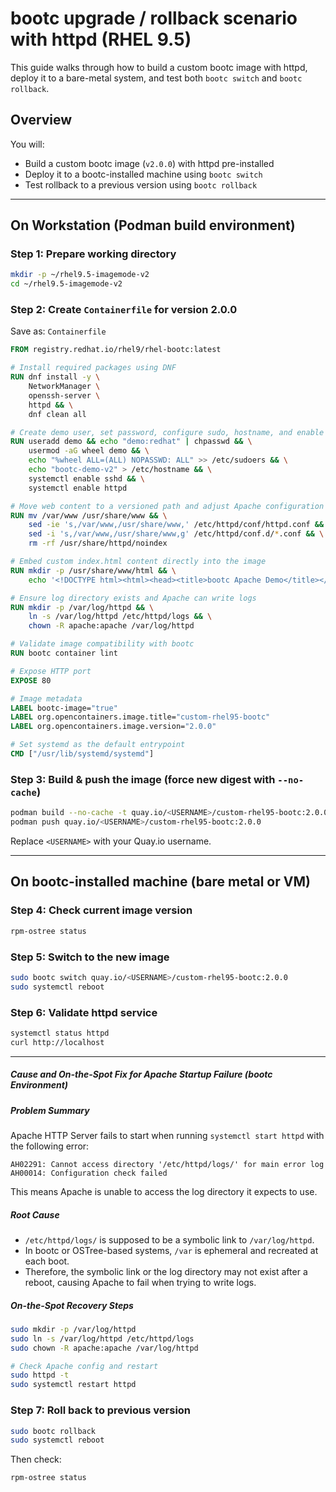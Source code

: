 # bootc upgrade / rollback scenario with httpd (RHEL 9.5)

This guide walks through how to build a custom bootc image with httpd, deploy it to a bare-metal system, and test both `bootc switch` and `bootc rollback`.

## Overview

You will:
- Build a custom bootc image (`v2.0.0`) with httpd pre-installed
- Deploy it to a bootc-installed machine using `bootc switch`
- Test rollback to a previous version using `bootc rollback`

---

## On Workstation (Podman build environment)

### Step 1: Prepare working directory

```bash
mkdir -p ~/rhel9.5-imagemode-v2
cd ~/rhel9.5-imagemode-v2
```

### Step 2: Create `Containerfile` for version 2.0.0

Save as: `Containerfile`

```Dockerfile
FROM registry.redhat.io/rhel9/rhel-bootc:latest

# Install required packages using DNF
RUN dnf install -y \
    NetworkManager \
    openssh-server \
    httpd && \
    dnf clean all

# Create demo user, set password, configure sudo, hostname, and enable services
RUN useradd demo && echo "demo:redhat" | chpasswd && \
    usermod -aG wheel demo && \
    echo "%wheel ALL=(ALL) NOPASSWD: ALL" >> /etc/sudoers && \
    echo "bootc-demo-v2" > /etc/hostname && \
    systemctl enable sshd && \
    systemctl enable httpd

# Move web content to a versioned path and adjust Apache configuration
RUN mv /var/www /usr/share/www && \
    sed -ie 's,/var/www,/usr/share/www,' /etc/httpd/conf/httpd.conf && \
    sed -i 's,/var/www,/usr/share/www,g' /etc/httpd/conf.d/*.conf && \
    rm -rf /usr/share/httpd/noindex

# Embed custom index.html content directly into the image
RUN mkdir -p /usr/share/www/html && \
    echo '<!DOCTYPE html><html><head><title>bootc Apache Demo</title></head><body><h1>Welcome to Apache on bootc 2.0.0</h1><p>This page is served from an immutable image using RHEL bootc.</p></body></html>' > /usr/share/www/html/index.html

# Ensure log directory exists and Apache can write logs
RUN mkdir -p /var/log/httpd && \
    ln -s /var/log/httpd /etc/httpd/logs && \
    chown -R apache:apache /var/log/httpd

# Validate image compatibility with bootc
RUN bootc container lint

# Expose HTTP port
EXPOSE 80

# Image metadata
LABEL bootc-image="true"
LABEL org.opencontainers.image.title="custom-rhel95-bootc"
LABEL org.opencontainers.image.version="2.0.0"

# Set systemd as the default entrypoint
CMD ["/usr/lib/systemd/systemd"]
```

### Step 3: Build & push the image (force new digest with `--no-cache`)

```bash
podman build --no-cache -t quay.io/<USERNAME>/custom-rhel95-bootc:2.0.0 .
podman push quay.io/<USERNAME>/custom-rhel95-bootc:2.0.0
```

Replace `<USERNAME>` with your Quay.io username.

---

## On bootc-installed machine (bare metal or VM)

### Step 4: Check current image version

```bash
rpm-ostree status
```

### Step 5: Switch to the new image

```bash
sudo bootc switch quay.io/<USERNAME>/custom-rhel95-bootc:2.0.0
sudo systemctl reboot
```

### Step 6: Validate httpd service

```bash
systemctl status httpd
curl http://localhost
```

---
##### Cause and On-the-Spot Fix for Apache Startup Failure (bootc Environment)

##### Problem Summary

Apache HTTP Server fails to start when running `systemctl start httpd` with the following error:

```
AH02291: Cannot access directory '/etc/httpd/logs/' for main error log
AH00014: Configuration check failed
```

This means Apache is unable to access the log directory it expects to use.


##### Root Cause

- `/etc/httpd/logs/` is supposed to be a symbolic link to `/var/log/httpd`.
- In bootc or OSTree-based systems, `/var` is ephemeral and recreated at each boot.
- Therefore, the symbolic link or the log directory may not exist after a reboot, causing Apache to fail when trying to write logs.


##### On-the-Spot Recovery Steps

```bash
sudo mkdir -p /var/log/httpd
sudo ln -s /var/log/httpd /etc/httpd/logs
sudo chown -R apache:apache /var/log/httpd

# Check Apache config and restart
sudo httpd -t
sudo systemctl restart httpd
```

### Step 7: Roll back to previous version

```bash
sudo bootc rollback
sudo systemctl reboot
```

Then check:

```bash
rpm-ostree status
```
